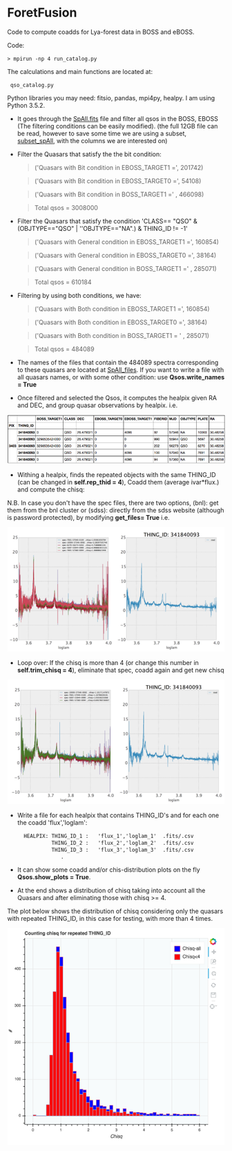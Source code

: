 # ForetFusion
Code to compute coadds for Lya-forest data in BOSS and eBOSS. 

Code:

    > mpirun -np 4 run_catalog.py

The calculations and main functions are located at:

     qso_catalog.py
     
Python libraries you may need: fitsio, pandas, mpi4py, healpy. I am using Python 3.5.2.

* It goes through the [SpAll.fits](https://data.sdss.org/sas/ebosswork/eboss/spectro/redux/v5_10_0/spAll-v5_10_0.fits) file and filter all qsos in the BOSS, EBOSS (The filtering conditions can be easily modified).
(the full 12GB file can be read, however to save some time we are using a subset, [subset_spAll](http://www.cosmo.bnl.gov/www/jvazquez/try_1/), with the columns we are interested on)

* Filter the Quasars that satisfy the the bit condition: 

    > ('Quasars with Bit condition in EBOSS_TARGET1 =', 201742)
    
    > ('Quasars with Bit condition in EBOSS_TARGET0 =', 54108)
    
    > ('Quasars with Bit condition in BOSS_TARGET1 =' , 466098)
    
    > Total qsos = 3008000

* Filter the Quasars that satisfy the condition  'CLASS== "QSO" & (OBJTYPE=="QSO" | ''OBJTYPE=="NA".) & THING_ID != -1'
    
    > ('Quasars with General condition in EBOSS_TARGET1 =', 160854)
    
    > ('Quasars with General condition in EBOSS_TARGET0 =', 38164)
    
    > ('Quasars with General condition in BOSS_TARGET1 =' , 285071)
    
    > Total qsos = 610184
    
    
* Filtering by using both conditions, we have:

    > ('Quasars with Both condition in EBOSS_TARGET1 =', 160854)
    
    > ('Quasars with Both condition in EBOSS_TARGET0 =', 38164)
    
    > ('Quasars with Both condition in BOSS_TARGET1 = ' , 285071)
    
    > Total qsos = 484089

* The names of the files that contain the 484089 spectra corresponding to these quasars are located at [SpAll_files](https://github.com/ja-vazquez/ForetFusion/blob/master/SpAll_files.csv).
    If you want to write a file with all quasars names, or with some other condition: use 
    **Qsos.write_names = True**

* Once filtered and selected the Qsos, it computes the healpix given RA and DEC, and group quasar observations by healpix.
i.e. 

![](https://github.com/ja-vazquez/ForetFusion/blob/master/THING_ID_3.jpg )


* Withing a healpix, finds the repeated objects with the same THING_ID (can be changed in **self.rep_thid = 4**), Coadd them (average ivar*flux.) and compute the chisq:

N.B. In case you don't have the spec files, there are two options, (bnl): get them from the bnl cluster or (sdss): directly from the sdss website (although is password protected), by modifying **get_files= True**
i.e. 

![](https://github.com/ja-vazquez/ForetFusion/blob/master/THING_ID_1.jpg)

* Loop over:  If the chisq is more than 4 (or change this number in **self.trim_chisq = 4**), eliminate that spec,
    coadd again and get new chisq

![](https://github.com/ja-vazquez/ForetFusion/blob/master/THING_ID_2.jpg)


* Write a file for each healpix that contains THING_ID's and for each one the coadd 'flux','loglam':
	
		HEALPIX: THING_ID_1	:	'flux_1','loglam_1'  .fits/.csv
				 THING_ID_2	:	'flux_2','loglam_2'  .fits/.csv
				 THING_ID_3	:	'flux_3','loglam_3'  .fits/.csv
				 	.

* It can show some coadd and/or chis-distribution plots on the fly **Qsos.show_plots = True**.
* At the end shows a distribution of chisq taking into account all the Quasars and after eliminating
those with chisq >= 4. 

The plot below shows the distribution of chisq considering only the quasars with repeated THING_ID, in this case for testing, with more than 4 times.

![](https://github.com/ja-vazquez/ForetFusion/blob/master/chisq_4.jpg )



